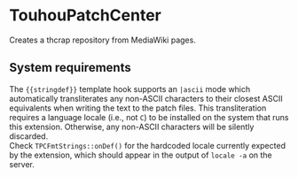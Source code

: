 TouhouPatchCenter
=================

Creates a thcrap repository from MediaWiki pages.

System requirements
-------------------

The `{{stringdef}}` template hook supports an `|ascii` mode which automatically transliterates any
non-ASCII characters to their closest ASCII equivalents when writing the text to the patch files.
This transliteration requires a language locale (i.e., not `C`) to be installed on the system that
runs this extension. Otherwise, any non-ASCII characters will be silently discarded.\
Check `TPCFmtStrings::onDef()` for the hardcoded locale currently expected by the extension, which
should appear in the output of `locale -a` on the server.
